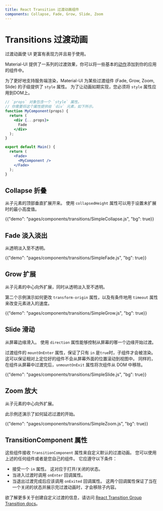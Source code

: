 ```yaml
---
title: React Transition 过渡动画组件
components: Collapse, Fade, Grow, Slide, Zoom
---
```


# Transitions 过渡动画

<p class="description">过渡动画使 UI 更富有表现力并且易于使用。</p>

Material-UI 提供了一系列的过渡效果，你可以将一些基本的[动作](https://material.io/design/motion/)添加到你的应用的组件中。

为了更好地支持服务端渲染，Material-UI 为某些过渡组件 (Fade, Grow, Zoom, Slide) 的子级提供了 `style` 属性。 为了让动画如期实现，您必须将 `style` 属性应用到DOM上。

```jsx
// `props` 对象包含一个 `style` 属性。
// 你需要将这个属性提供给 `div` 元素，如下所示。
function MyComponent(props) {
  return (
    <div {...props}>
      Fade
    </div>
  );
}

export default Main() {
  return (
    <Fade>
      <MyComponent />
    </Fade>
  );
}
```

## Collapse 折叠

从子元素的顶部垂直扩展开来。 使用 `collapsedHeight` 属性可以用于设置未扩展时的最小高度值。

{{"demo": "pages/components/transitions/SimpleCollapse.js", "bg": true}}

## Fade 淡入淡出

从透明淡入至不透明。

{{"demo": "pages/components/transitions/SimpleFade.js", "bg": true}}

## Grow 扩展

从子元素的中心向外扩展，同时从透明淡入至不透明。

第二个示例演示如何更改 `transform-origin` 属性，以及有条件地用 `timeout` 属性来改变元素进入的速度。

{{"demo": "pages/components/transitions/SimpleGrow.js", "bg": true}}

## Slide 滑动

从屏幕边缘滑入。 使用 `direction` 属性能够控制从屏幕的哪一个边缘开始过渡。

过渡组件的 `mountOnEnter` 属性，保证了只有 `in` 是`true`时，子组件才会被渲染。 这可以保证相对上定位好的组件不会从屏幕外面的位置滚动到视图中。 同样的， 在组件从屏幕中过渡完后，`unmountOnExit` 属性将次组件从 DOM 中移除。

{{"demo": "pages/components/transitions/SimpleSlide.js", "bg": true}}

## Zoom 放大

从子元素的中心向外扩展。

此示例还演示了如何延迟过渡的开始。

{{"demo": "pages/components/transitions/SimpleZoom.js", "bg": true}}

## TransitionComponent 属性

这些组件接收 `TransitionComponent` 属性来自定义默认的过渡动画。 您可以使用上述的任何组件或者是您自己的组件。 它应遵守以下条件：

- 接受一个 `in` 属性。 这对应于打开/关闭的状态。
- 当进入过渡时调用 `onEnter` 回调属性。
- 当退出过渡完成后应该调用 `onExited` 回调属性。 这两个回调属性保证了当在一个关闭的状态并展示完过渡动画时，才会移除子内容。

欲了解更多关于创建自定义过渡的信息，请访问 [React Transition Group Transition docs](http://reactcommunity.org/react-transition-group/transition)。